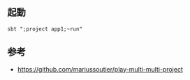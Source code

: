 ## 起動

```
sbt ";project app1;~run"
```

## 参考
- https://github.com/mariussoutier/play-multi-multi-project
